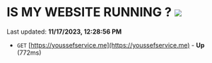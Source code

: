 # IS MY WEBSITE RUNNING ? [![](https://img.shields.io/static/v1?label=Sponsor&message=%E2%9D%A4&logo=GitHub&color=%23fe8e86)](https://github.com/sponsors/<username>)

Last updated: **11/17/2023, 12:28:56 PM**

- `GET` [https://youssefservice.me](https://youssefservice.me) - **Up** (772ms)
